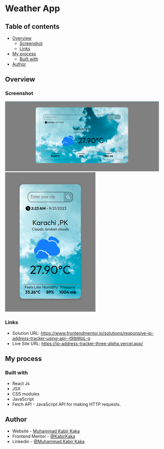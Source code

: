 # Weather App


## Table of contents

- [Overview](#overview)
  - [Screenshot](#screenshot)
  - [Links](#links)
- [My process](#my-process)
  - [Built with](#built-with)
- [Author](#author)

## Overview

### Screenshot

![Desktop](screenshots/desktop.png)
![Mobile](screenshots/mobile.png)

### Links

- Solution URL: https://www.frontendmentor.io/solutions/responsive-ip-address-tracker-using-api--t9IbWpL-o
- Live Site URL: https://ip-address-tracker-three-alpha.vercel.app/

## My process

### Built with

- React Js
- JSX
- CSS modules
- JavaScript
- Fetch API - JavaScript API for making HTTP requests.



## Author

- Website - [Muhammad Kabir Kaka](https://www.your-site.com)
- Frontend Mentor - [@KabirKaka](https://www.frontendmentor.io/profile/KabirKaka)
- Linkedin - [@Muhammad Kabir Kaka](https://www.linkedin.com/in/muhammad-kabir-kaka/)


